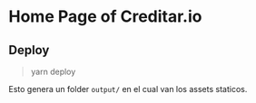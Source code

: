 # Home Page of Creditar.io

## Deploy

> yarn deploy

Esto genera un folder `output/` en el cual van los assets staticos.
